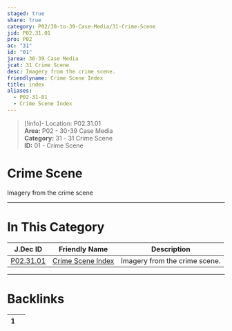 ```yaml
---  
staged: true  
share: true  
category: P02/30-to-39-Case-Media/31-Crime-Scene  
jid: P02.31.01  
pro: P02  
ac: "31"  
id: "01"  
jarea: 30-39 Case Media  
jcat: 31 Crime Scene  
desc: Imagery from the crime scene.  
friendlyname: Crime Scene Index  
title: index  
aliases:  
  - P02-31-01  
  - Crime Scene Index  
---  
```

  
>[!info]- Location: P02.31.01  
>**Area:** P02 - 30-39 Case Media  
>**Category:** 31 - 31 Crime Scene  
>**ID:** 01 - Crime Scene  
  
# Crime Scene  
  
Imagery from the crime scene  
   
  
  
---  
# In This Category  
  
| J.Dec ID                                                                                  | Friendly Name                                                                                     | Description                   |  
| ----------------------------------------------------------------------------------------- | ------------------------------------------------------------------------------------------------- | ----------------------------- |  
| [P02.31.01](index.md) | [Crime Scene Index](index.md) | Imagery from the crime scene. |  
  
  
---  
# Backlinks  
<div><table class="dataview table-view-table"><thead class="table-view-thead"><tr class="table-view-tr-header"><th class="table-view-th"><span></span><span class="dataview small-text">1</span></th><th class="table-view-th"><span></span></th></tr></thead><tbody class="table-view-tbody"></tbody></table></div>